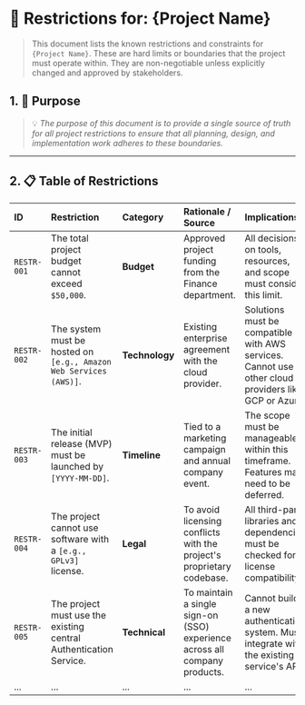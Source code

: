 # 🚧 Restrictions for: {Project Name}

> This document lists the known restrictions and constraints for `{Project Name}`. These are hard limits or boundaries that the project must operate within. They are non-negotiable unless explicitly changed and approved by stakeholders.

## 1. 🎯 Purpose
> 💡 *The purpose of this document is to provide a single source of truth for all project restrictions to ensure that all planning, design, and implementation work adheres to these boundaries.*
---

## 2. 📋 Table of Restrictions

| ID | Restriction | Category | Rationale / Source | Implications |
|:---|:---|:---|:---|:---|
| `RESTR-001` | The total project budget cannot exceed `$50,000`. | **Budget** | Approved project funding from the Finance department. | All decisions on tools, resources, and scope must consider this limit. |
| `RESTR-002` | The system must be hosted on `[e.g., Amazon Web Services (AWS)]`. | **Technology** | Existing enterprise agreement with the cloud provider. | Solutions must be compatible with AWS services. Cannot use other cloud providers like GCP or Azure. |
| `RESTR-003` | The initial release (MVP) must be launched by `[YYYY-MM-DD]`. | **Timeline** | Tied to a marketing campaign and annual company event. | The scope must be manageable within this timeframe. Features may need to be deferred. |
| `RESTR-004` | The project cannot use software with a `[e.g., GPLv3]` license. | **Legal** | To avoid licensing conflicts with the project's proprietary codebase. | All third-party libraries and dependencies must be checked for license compatibility. |
| `RESTR-005` | The project must use the existing central Authentication Service. | **Technical** | To maintain a single sign-on (SSO) experience across all company products. | Cannot build a new authentication system. Must integrate with the existing service's API. |
| ... | ... | ... | ... | ... |
